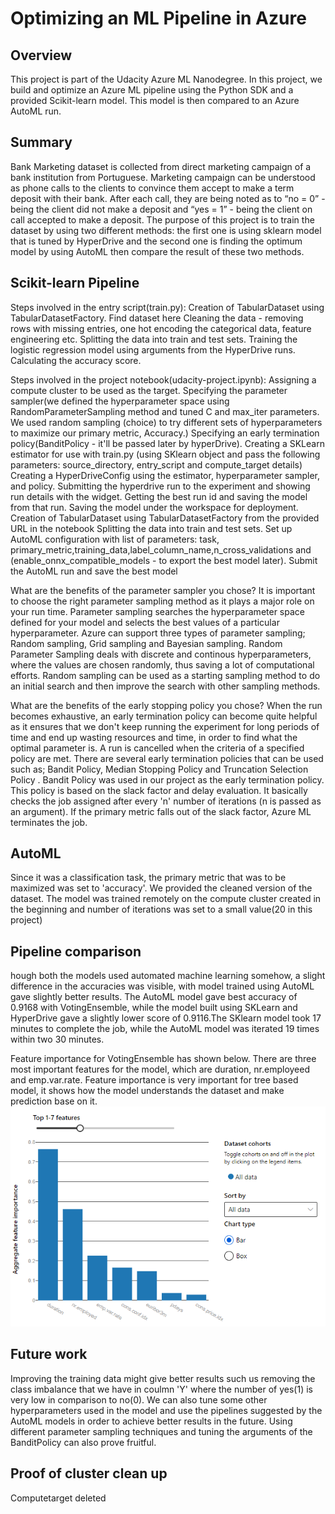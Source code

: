 # Optimizing an ML Pipeline in Azure

## Overview
This project is part of the Udacity Azure ML Nanodegree.
In this project, we build and optimize an Azure ML pipeline using the Python SDK and a provided Scikit-learn model.
This model is then compared to an Azure AutoML run.

## Summary
Bank Marketing dataset is collected from direct marketing campaign of a bank institution from Portuguese. 
Marketing campaign can be understood as phone calls to the clients to convince them accept to make a term deposit with their bank. 
After each call, they are being noted as to “no = 0” - being the client did not make a deposit and “yes = 1” - being the client on call accepted to make a deposit. 
The purpose of this project is to train the dataset by using two different methods: 
the first one is using sklearn model that is tuned by HyperDrive and the second one is finding the optimum model by using AutoML then compare the result of these two methods.

## Scikit-learn Pipeline

Steps involved in the entry script(train.py):
Creation of TabularDataset using TabularDatasetFactory. Find dataset here
Cleaning the data - removing rows with missing entries, one hot encoding the categorical data, feature engineering etc.
Splitting the data into train and test sets.
Training the logistic regression model using arguments from the HyperDrive runs.
Calculating the accuracy score.

Steps involved in the project notebook(udacity-project.ipynb):
Assigning a compute cluster to be used as the target.
Specifying the parameter sampler(we defined the hyperparameter space using RandomParameterSampling method and tuned C and max_iter parameters. We used random sampling (choice) to try different sets of hyperparameters to maximize our primary metric, Accuracy.)
Specifying an early termination policy(BanditPolicy - it'll be passed later by hyperDrive).
Creating a SKLearn estimator for use with train.py (using SKlearn object and pass the following parameters: source_directory, entry_script and compute_target details)
Creating a HyperDriveConfig using the estimator, hyperparameter sampler, and policy.
Submitting the hyperdrive run to the experiment and showing run details with the widget.
Getting the best run id and saving the model from that run.
Saving the model under the workspace for deployment.
Creation of TabularDataset using TabularDatasetFactory from the provided URL in the notebook
Splitting the data into train and test sets.
Set up AutoML configuration with list of parameters: task, primary_metric,training_data,label_column_name,n_cross_validations and (enable_onnx_compatible_models - to export the best model later).
Submit the AutoML run and save the best model

What are the benefits of the parameter sampler you chose? 
It is important to choose the right parameter sampling method as it plays a major role on your run time. 
Parameter sampling searches the hyperparameter space defined for your model and selects the best values of a particular hyperparameter. 
Azure can support three types of parameter sampling; Random sampling, Grid sampling and Bayesian sampling. 
Random Parameter Sampling deals with discrete and continous hyperparameters, where the values are chosen randomly, thus saving a lot of computational efforts. 
Random sampling can be used as a starting sampling method to do an initial search and then improve the search with other sampling methods.

What are the benefits of the early stopping policy you chose? 
When the run becomes exhaustive, an early termination policy can become quite helpful as it ensures that we don't keep running the experiment for long periods of time and end up wasting resources and time, 
in order to find what the optimal parameter is. A run is cancelled when the criteria of a specified policy are met. There are several early termination policies that can be used such as; Bandit Policy, 
Median Stopping Policy and Truncation Selection Policy . Bandit Policy was used in our project as the early termination policy. 
This policy is based on the slack factor and delay evaluation. It basically checks the job assigned after every 'n' number of iterations (n is passed as an argument). 
If the primary metric falls out of the slack factor, Azure ML terminates the job.


## AutoML
Since it was a classification task, the primary metric that was to be maximized was set to 'accuracy'. We provided the cleaned version of the dataset. 
The model was trained remotely on the compute cluster created in the beginning and number of iterations was set to a small value(20 in this project)


## Pipeline comparison
hough both the models used automated machine learning somehow, a slight difference in the accuracies was visible, with model trained using AutoML gave slightly better results. The AutoML model gave best accuracy of 0.9168 with VotingEnsemble, 
while the model built using SKLearn and HyperDrive gave a slightly lower score of 0.9116.The SKlearn model took 17 minutes to complete the job, while the AutoML model was iterated 19 times within two 30 minutes.

Feature importance for VotingEnsemble has shown below. There are three most important features for the model, which are duration, nr.employeed and emp.var.rate.
Feature importance is very important for tree based model, it shows how the model understands the dataset and make prediction base on it.
![Screenshot](screenshot.png)



## Future work
Improving the training data might give better results such us removing the class imbalance that we have in coulmn 'Y' where the number of yes(1) is very low in comparison to no(0). We can also tune some other hyperparameters used in the model and use the pipelines suggested by the AutoML models in order to achieve better results in the future.
Using different parameter sampling techniques and tuning the arguments of the BanditPolicy can also prove fruitful.

## Proof of cluster clean up
Computetarget deleted
